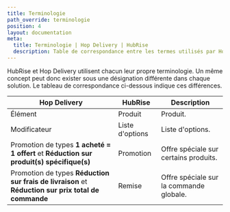 ```yaml
---
title: Terminologie
path_override: terminologie
position: 4
layout: documentation
meta:
  title: Terminologie | Hop Delivery | HubRise
  description: Table de correspondance entre les termes utilisés par Hop Delivery et ceux utilisés par HubRise.
---
```


HubRise et Hop Delivery utilisent chacun leur propre terminologie. Un même concept peut donc exister sous une désignation différente dans chaque solution. Le tableau de correspondance ci-dessous indique ces différences.

| Hop Delivery                                                                                        | HubRise         | Description                             |
| --------------------------------------------------------------------------------------------------- | --------------- | --------------------------------------- |
| Élément                                                                                             | Produit         | Produit.                                |
| Modificateur                                                                                        | Liste d'options | Liste d'options.                        |
| Promotion de types **1 acheté = 1 offert** et **Réduction sur produit(s) spécifique(s)**            | Promotion       | Offre spéciale sur certains produits.   |
| Promotion de types **Réduction sur frais de livraison** et **Réduction sur prix total de commande** | Remise          | Offre spéciale sur la commande globale. |
